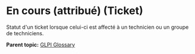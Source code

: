 En cours (attribué) (Ticket)
============================

Statut d'un ticket lorsque celui-ci est affecté à un technicien ou un
groupe de techniciens.

**Parent topic:** [GLPI Glossary](../../glpi/glossary.html)
